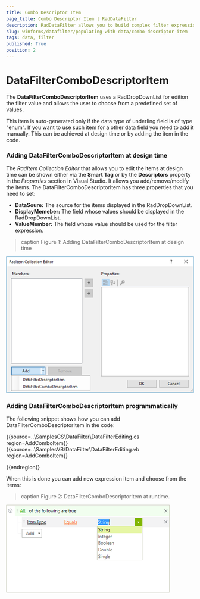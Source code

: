 ```yaml
---
title: Combo Descriptor Item
page_title: Combo Descriptor Item | RadDataFilter
description: RadDataFilter allows you to build complex filter expressions based on the data and collection type of the source fields. 
slug: winforms/datafilter/populating-with-data/combo-descriptor-item
tags: data, filter
published: True
position: 2
---
```


# DataFilterComboDescriptorItem

The __DataFilterComboDescriptorItem__ uses a RadDropDownList for edition the filter value and allows the user to choose from a predefined set of values. 

This item is auto-generated only if the data type of underling field is of type "enum". If you want to use such item for a other data field you need to add it manually. This can be achieved at design time or by adding the item in the code.

### Adding DataFilterComboDescriptorItem at design time

The *RadItem Collection Editor* that allows you to edit the items at design time can be shown either via the **Smart Tag** or by the **Descriptors** property in the *Properties* section in Visual Studio. It allows you add/remove/modify  the items. The DataFilterComboDescriptorItem has three properties that you need to set:

* __DataSoure:__ The source for the items displayed in the RadDropDownList.
* __DisplayMemeber:__ The field whose values should be displayed in the RadDropDownList.
* __ValueMember:__ The field whose value should be used for the filter expression.

>caption Figure 1: Adding DataFilterComboDescriptorItem at design time

![datafilter-combo-descriptor-item 001](images/datafilter-combo-descriptor-item001.png)

### Adding DataFilterComboDescriptorItem programmatically

The following snippet shows how you can add DataFilterComboDescriptorItem in the code:

{{source=..\SamplesCS\DataFilter\DataFilterEditing.cs region=AddComboItem}} 
{{source=..\SamplesVB\DataFilter\DataFilterEditing.vb region=AddComboItem}}


{{endregion}}

When this is done you can add new expression item and choose from the items:

>caption Figure 2: DataFilterComboDescriptorItem at runtime.

![datafilter-combo-descriptor-item 002](images/datafilter-combo-descriptor-item002.png)